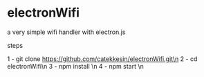 # electronWifi
a very simple wifi handler with electron.js

steps

1 - git clone https://github.com/catekkesin/electronWifi.git\n
2 - cd electronWifi\n
3 - npm install \n
4 - npm start \n
